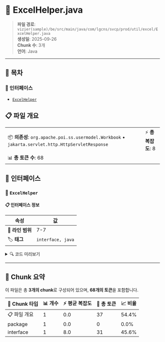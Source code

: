 # 📄 ExcelHelper.java

> **파일 경로**: `vizier(sample)/be/src/main/java/com/lgcns/svcp/prod/util/excel/ExcelHelper.java`  
> **생성일**: 2025-09-26  
> **Chunk 수**: 3개  
> **언어**: Java
---

## 📑 목차

### 🔌 인터페이스
- [`ExcelHelper`](#interface-excelhelper)


## 📋 파일 개요

| | |
|--|--|
| 📦 **의존성**: `org.apache.poi.ss.usermodel.Workbook` • `jakarta.servlet.http.HttpServletResponse` | ⚡ **총 복잡도**: 8 |
| 📊 **총 토큰 수**: 68 |  |




## 🔌 인터페이스

### <a id="interface-excelhelper"></a>🔌 `ExcelHelper`


#### 📋 인터페이스 정보

| 속성 | 값 |
|------|----|
| 📍 **라인 범위** | 7-7 |
| 🏷️ **태그** | `interface, java` |
<details>
<summary>🔍 코드 미리보기</summary>

```java
public interface ExcelHelper {
	void downloadExcel(ExcelInput input, HttpServletResponse response, boolean isCustomTemplate);

	String[] createTitleHeader(Object... object);

	void createSheet(ExcelWriter excelWriter, ExcelInput excelInput);

	default void handleCustomTemplate(Workbook workbook, Object object) {
	}

	ExcelHelper of(Class<?> tClass);
}...
```

**Chunk 정보**
- 🆔 **ID**: `0016e5147911`
- 📊 **토큰**: 31

</details>

---




## 🧩 Chunk 요약

이 파일은 총 **3개의 chunk**로 구성되어 있으며, **68개의 토큰**을 포함합니다.

| 🧩 Chunk 타입 | 📊 개수 | ⚡ 평균 복잡도 | 📝 총 토큰 | 📈 비율 |
|---------------|--------|-------------|----------|--------|
| 📋 파일 개요 | 1 | 0.0 | 37 | 54.4% |
| package | 1 | 0.0 | 0 | 0.0% |
| interface | 1 | 8.0 | 31 | 45.6% |

